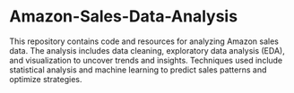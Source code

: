 # Amazon-Sales-Data-Analysis
This repository contains code and resources for analyzing Amazon sales data. The analysis includes data cleaning, exploratory data analysis (EDA), and visualization to uncover trends and insights. Techniques used include statistical analysis and machine learning to predict sales patterns and optimize strategies.
